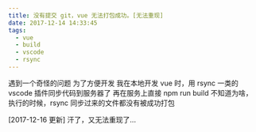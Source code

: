 ```yaml
---
title: 没有提交 git，vue 无法打包成功。[无法重现]
date: 2017-12-14 14:33:45
tags: 
  - vue
  - build
  - vscode
  - rsync
---
```


遇到一个奇怪的问题
为了方便开发
我在本地开发 vue 时，用 rsync 一类的 vscode 插件同步代码到服务器了
再在服务上直接 npm run build
不知道为啥，执行的时候，rsync 同步过来的文件都没有被成功打包  

[2017-12-16 更新]
汗了，又无法重现了...